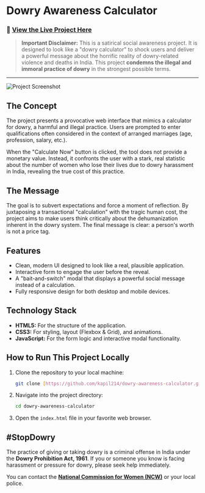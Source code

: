 # Dowry Awareness Calculator

### 🔴 [**View the Live Project Here**](https://kapil214.github.io/dowry-awareness-calculator/)

> **Important Disclaimer:** This is a satirical social awareness project. It is designed to look like a "dowry calculator" to shock users and deliver a powerful message about the horrific reality of dowry-related violence and deaths in India. This project **condemns the illegal and immoral practice of dowry** in the strongest possible terms.

---

![Project Screenshot](https://i.imgur.com/uG93p8J.png)

## The Concept

The project presents a provocative web interface that mimics a calculator for dowry, a harmful and illegal practice. Users are prompted to enter qualifications often considered in the context of arranged marriages (age, profession, salary, etc.).

When the "Calculate Now" button is clicked, the tool does not provide a monetary value. Instead, it confronts the user with a stark, real statistic about the number of women who lose their lives due to dowry harassment in India, revealing the true cost of this practice.

## The Message

The goal is to subvert expectations and force a moment of reflection. By juxtaposing a transactional "calculation" with the tragic human cost, the project aims to make users think critically about the dehumanization inherent in the dowry system. The final message is clear: a person's worth is not a price tag.

## Features

-   Clean, modern UI designed to look like a real, plausible application.
-   Interactive form to engage the user before the reveal.
-   A "bait-and-switch" modal that displays a powerful social message instead of a calculation.
-   Fully responsive design for both desktop and mobile devices.

## Technology Stack

-   **HTML5:** For the structure of the application.
-   **CSS3:** For styling, layout (Flexbox & Grid), and animations.
-   **JavaScript:** For the form logic and interactive modal functionality.

## How to Run This Project Locally

1.  Clone the repository to your local machine:
    ```bash
    git clone [https://github.com/kapil214/dowry-awareness-calculator.git](https://github.com/kapil214/dowry-awareness-calculator.git)
    ```
2.  Navigate into the project directory:
    ```bash
    cd dowry-awareness-calculator
    ```
3.  Open the `index.html` file in your favorite web browser.

## #StopDowry

The practice of giving or taking dowry is a criminal offense in India under the **Dowry Prohibition Act, 1961**. If you or someone you know is facing harassment or pressure for dowry, please seek help immediately.

You can contact the **[National Commission for Women (NCW)](http://ncw.nic.in/)** or your local police.
